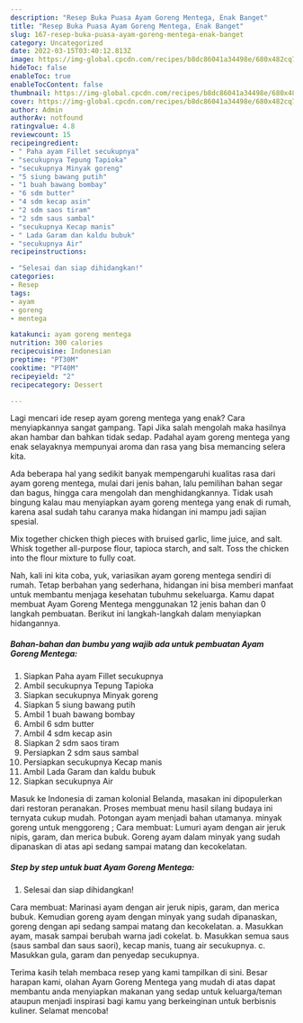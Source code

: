 ```yaml
---
description: "Resep Buka Puasa Ayam Goreng Mentega, Enak Banget"
title: "Resep Buka Puasa Ayam Goreng Mentega, Enak Banget"
slug: 167-resep-buka-puasa-ayam-goreng-mentega-enak-banget
category: Uncategorized
date: 2022-03-15T03:40:12.813Z
image: https://img-global.cpcdn.com/recipes/b8dc86041a34498e/680x482cq70/ayam-goreng-mentega-foto-resep-utama.jpg
hideToc: false
enableToc: true
enableTocContent: false
thumbnail: https://img-global.cpcdn.com/recipes/b8dc86041a34498e/680x482cq70/ayam-goreng-mentega-foto-resep-utama.jpg
cover: https://img-global.cpcdn.com/recipes/b8dc86041a34498e/680x482cq70/ayam-goreng-mentega-foto-resep-utama.jpg
author: Admin
authorAv: notfound
ratingvalue: 4.8
reviewcount: 15
recipeingredient:
- " Paha ayam Fillet secukupnya"
- "secukupnya Tepung Tapioka"
- "secukupnya Minyak goreng"
- "5 siung bawang putih"
- "1 buah bawang bombay"
- "6 sdm butter"
- "4 sdm kecap asin"
- "2 sdm saos tiram"
- "2 sdm saus sambal"
- "secukupnya Kecap manis"
- " Lada Garam dan kaldu bubuk"
- "secukupnya Air"
recipeinstructions:

- "Selesai dan siap dihidangkan!"
categories:
- Resep
tags:
- ayam
- goreng
- mentega

katakunci: ayam goreng mentega 
nutrition: 300 calories
recipecuisine: Indonesian
preptime: "PT30M"
cooktime: "PT40M"
recipeyield: "2"
recipecategory: Dessert

---
```



Lagi mencari ide resep ayam goreng mentega yang enak? Cara menyiapkannya sangat gampang. Tapi Jika salah mengolah maka hasilnya akan hambar dan bahkan tidak sedap. Padahal ayam goreng mentega yang enak selayaknya mempunyai aroma dan rasa yang bisa memancing selera kita.


Ada beberapa hal yang sedikit banyak mempengaruhi kualitas rasa dari ayam goreng mentega, mulai dari jenis bahan, lalu pemilihan bahan segar dan bagus, hingga cara mengolah dan menghidangkannya. Tidak usah bingung kalau mau menyiapkan ayam goreng mentega yang enak di rumah, karena asal sudah tahu caranya maka hidangan ini mampu jadi sajian spesial.

Mix together chicken thigh pieces with bruised garlic, lime juice, and salt. Whisk together all-purpose flour, tapioca starch, and salt. Toss the chicken into the flour mixture to fully coat.


Nah, kali ini kita coba, yuk, variasikan ayam goreng mentega sendiri di rumah. Tetap berbahan yang sederhana, hidangan ini bisa memberi manfaat untuk membantu menjaga kesehatan tubuhmu sekeluarga. Kamu dapat membuat Ayam Goreng Mentega menggunakan 12 jenis bahan dan 0 langkah pembuatan. Berikut ini langkah-langkah dalam menyiapkan hidangannya.

<!--inarticleads1-->

##### Bahan-bahan dan bumbu yang wajib ada untuk pembuatan Ayam Goreng Mentega:

1. Siapkan  Paha ayam Fillet secukupnya
1. Ambil secukupnya Tepung Tapioka
1. Siapkan secukupnya Minyak goreng
1. Siapkan 5 siung bawang putih
1. Ambil 1 buah bawang bombay
1. Ambil 6 sdm butter
1. Ambil 4 sdm kecap asin
1. Siapkan 2 sdm saos tiram
1. Persiapkan 2 sdm saus sambal
1. Persiapkan secukupnya Kecap manis
1. Ambil  Lada Garam dan kaldu bubuk
1. Siapkan secukupnya Air


Masuk ke Indonesia di zaman kolonial Belanda, masakan ini dipopulerkan dari restoran peranakan. Proses membuat menu hasil silang budaya ini ternyata cukup mudah. Potongan ayam menjadi bahan utamanya. minyak goreng untuk menggoreng ; Cara membuat: Lumuri ayam dengan air jeruk nipis, garam, dan merica bubuk. Goreng ayam dalam minyak yang sudah dipanaskan di atas api sedang sampai matang dan kecokelatan. 

<!--inarticleads2-->

##### Step by step untuk buat Ayam Goreng Mentega:


1. Selesai dan siap dihidangkan!

Cara membuat: Marinasi ayam dengan air jeruk nipis, garam, dan merica bubuk. Kemudian goreng ayam dengan minyak yang sudah dipanaskan, goreng dengan api sedang sampai matang dan kecokelatan. a. Masukkan ayam, masak sampai berubah warna jadi cokelat. b. Masukkan semua saus (saus sambal dan saus saori), kecap manis, tuang air secukupnya. c. Masukkan gula, garam dan penyedap secukupnya. 

Terima kasih telah membaca resep yang kami tampilkan di sini. Besar harapan kami, olahan Ayam Goreng Mentega yang mudah di atas dapat membantu anda menyiapkan makanan yang sedap untuk keluarga/teman ataupun menjadi inspirasi bagi kamu yang berkeinginan untuk berbisnis kuliner. Selamat mencoba!
